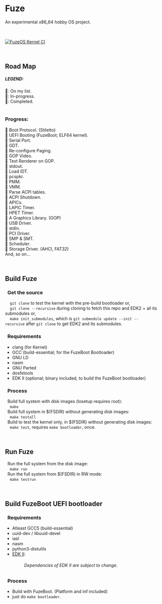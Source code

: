 # Fuze
An experimental x86_64 hobby OS project.
&nbsp;  
&nbsp;  
&nbsp;  

[![FuzeOS Kernel CI](https://github.com/Sayan505/FuzeOS/actions/workflows/test_knl.yml/badge.svg)](https://github.com/Sayan505/FuzeOS/actions/workflows/test_knl.yml)

&nbsp;
## Road Map
#####  LEGEND:
💙: On my list.  
💛: In-progress.  
💚: Completed.  
&nbsp;
### Progress:
💚 Boot Protocol. (Stiletto)  
💚 UEFI Booting (FuzeBoot; ELF64 kernel).  
💚 Serial Port.  
💚 GDT.  
💙 Re-configure Paging.  
💚 GOP Video.  
💚 Text Renderer on GOP.  
💚 stdout.  
💙 Load IDT.  
💛 pcspkr.  
💙 PMM.  
💙 VMM.  
💙 Parse ACPI tables.  
💙 ACPI Shutdown.  
💙 APICs.  
💙 LAPIC Timer.  
💙 HPET Timer.  
💙 A Graphics Library. (GOP)  
💙 USB Driver.  
💙 stdin.  
💙 PCI Driver.  
💙 SMP & SMT.  
💙 Scheduler.  
💙 Storage Driver. (AHCI, FAT32)   
And, so on...   

&nbsp;

## Build Fuze
### &nbsp; Get the source
&nbsp; &nbsp; `git clone` to test the kernel with the pre-build bootloader or,  
&nbsp; &nbsp; `git clone --recursive` during cloning to fetch this repo and EDK2 + all its submodules or,   
&nbsp; &nbsp; `make init_submodules`, which is `git submodule update --init --recursive` after `git clone` to get EDK2 and its submodules.
### &nbsp; Requirements
* clang (for Kernel)
* GCC (build-essential; for the FuzeBoot Bootloader)
* GNU LD
* nasm
* GNU Parted
* dosfstools
* EDK II (optional; binary included, to build the FuzeBoot bootloader)

### &nbsp; Process
&nbsp; Build full system with disk images (losetup requires root):  
&nbsp; &nbsp; `make`  
&nbsp; Build full system in $(FSDIR) without generating disk images:  
&nbsp; &nbsp; `make testall`  
&nbsp; Build to test the kernel only, in $(FSDIR) without generating disk images:  
&nbsp; &nbsp; `make test`, requires `make bootloader`, once.

&nbsp;

## Run Fuze
&nbsp; Run the full system from the disk image:  
&nbsp; &nbsp; `make run`  
&nbsp; Run the full system from $(FSDIR) in RW mode:  
&nbsp; &nbsp; `make testrun`  

&nbsp;

## Build FuzeBoot UEFI bootloader
### &nbsp; Requirements
* Atleast GCC5 (build-essential)
* uuid-dev / libuuid-devel
* iasl
* nasm
* python3-distutils
* [EDK II](https://github.com/tianocore/edk2):  
###### &nbsp; &nbsp; &nbsp; &nbsp; &nbsp; &nbsp; &nbsp; &nbsp; Dependencies of EDK II are subject to change.

### &nbsp; Process
+ Build with FuzeBoot. (Platform and inf included)
+ just do `make bootloader`.
